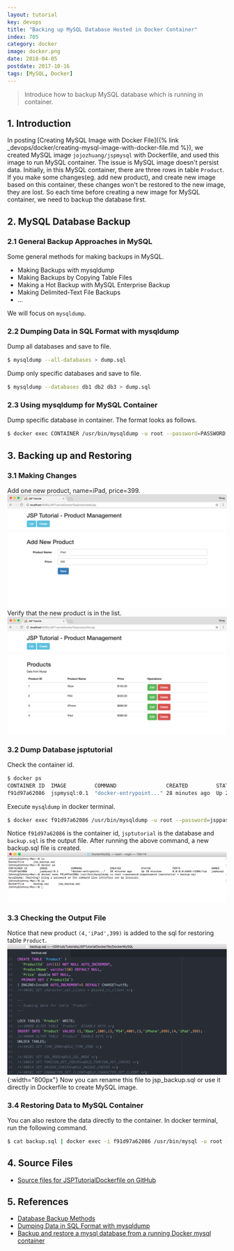 ```yaml
---
layout: tutorial
key: devops
title: "Backing up MySQL Database Hosted in Docker Container"
index: 705
category: docker
image: docker.png
date: 2018-04-05
postdate: 2017-10-16
tags: [MySQL, Docker]
---
```


> Introduce how to backup MySQL database which is running in container.

## 1. Introduction
In posting [Creating MySQL Image with Docker File]({% link _devops/docker/creating-mysql-image-with-docker-file.md %}), we created MySQL image `jojozhuang/jspmysql` with Dockerfile, and used this image to run MySQL container. The issue is MySQL image doesn't persist data. Initially, in this MySQL container, there are three rows in table `Product`. If you make some changes(eg. add new product), and create new image based on this container, these changes won't be restored to the new image, they are lost. So each time before creating a new image for MySQL container, we need to backup the database first.

## 2. MySQL Database Backup
### 2.1 General Backup Approaches in MySQL
Some general methods for making backups in MySQL.
* Making Backups with mysqldump
* Making Backups by Copying Table Files
* Making a Hot Backup with MySQL Enterprise Backup
* Making Delimited-Text File Backups
* ...

We will focus on `mysqldump`.  
### 2.2 Dumping Data in SQL Format with mysqldump
Dump all databases and save to file.
```sh
$ mysqldump --all-databases > dump.sql
```
Dump only specific databases and save to file.
```sh
$ mysqldump --databases db1 db2 db3 > dump.sql
```
### 2.3 Using mysqldump for MySQL Container
Dump specific database in container. The format looks as follows.
```sh
$ docker exec CONTAINER /usr/bin/mysqldump -u root --password=PASSWORD DATABASE > backup.sql
```

## 3. Backing up and Restoring
### 3.1 Making Changes
Add one new product, name=iPad, price=399.
![image](/public/images/devops/705/addproduct.png)
Verify that the new product is in the list.
![image](/public/images/devops/705/productlist.png)
### 3.2 Dump Database jsptutorial
Check the container id.
```sh
$ docker ps
CONTAINER ID  IMAGE         COMMAND                CREATED         STATUS         PORTS                   NAMES
f91d97a62086  jspmysql:0.1  "docker-entrypoint..." 28 minutes ago  Up 28 minutes  0.0.0.0:6603->3306/tcp  jspmysql
```
Execute `mysqldump` in docker terminal.
```sh
$ docker exec f91d97a62086 /usr/bin/mysqldump -u root --password=jsppassword jsptutorial > backup.sql
```
Notice `f91d97a62086` is the container id, `jsptutorial` is the database and `backup.sql` is the output file. After running the above command, a new backup.sql file is created.
![image](/public/images/devops/705/mysqldump.png)
### 3.3 Checking the Output File
Notice that new product `(4,'iPad',399)` is added to the sql for restoring table `Product`.
![image](/public/images/devops/705/newsql.png){:width="800px"}
Now you can rename this file to jsp_backup.sql or use it directly in Dockerfile to create MySQL image.
### 3.4 Restoring Data to MySQL Container
You can also restore the data directly to the container. In docker terminal, run the following command.
```sh
$ cat backup.sql | docker exec -i f91d97a62086 /usr/bin/mysql -u root --password=jsppassword jsptutorial
```

## 4. Source Files
* [Source files for JSPTutorialDockerfile on GitHub](https://github.com/jojozhuang/Tutorials/tree/master/JSPTutorialDockerfile)

## 5. References
* [Database Backup Methods](https://dev.mysql.com/doc/refman/5.7/en/backup-methods.html)
* [Dumping Data in SQL Format with mysqldump](https://dev.mysql.com/doc/mysql-backup-excerpt/5.7/en/mysqldump-sql-format.html)
* [ Backup and restore a mysql database from a running Docker mysql container](https://gist.github.com/spalladino/6d981f7b33f6e0afe6bb)
